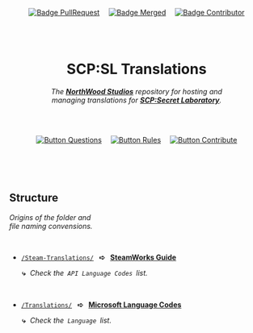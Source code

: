 
<div align =center>

[![Badge PullRequest]][PullRequests]   
[![Badge Merged]][Merged]   
[![Badge Contributor]][Contributors]

<br>
<br>

# SCP:SL Translations

*The **[NorthWood Studios]** repository for hosting and <br>
managing translations for **[SCP:Secret Laboratory]**.*

<br>
<br>

[![Button Questions]][Discussions]   
[![Button Rules]][Rules]   
[![Button Contribute]][Contribute]

</div>

<br>
<br>
<br>

## Structure

*Origins of the folder and* <br> 
*file naming convensions.*

<br>

-   [`/Steam-Translations/`]   **➪**   **[SteamWorks Guide]**

    ***⤷***  *Check the  `API Language Codes`  list.*
    
    <br>

-   [`/Translations/`]   **➪**   **[Microsoft Language Codes]**

    ***⤷***  *Check the  `Language`  list.*

<br>


<!----------------------------------------------------------------------------->

[Microsoft Language Codes]: https://docs.microsoft.com/en-us/openspecs/windows_protocols/ms-lcid/a9eac961-e77d-41a6-90a5-ce1a8b0cdb9c
[SCP:Secret Laboratory]: https://scpslgame.com/
[NorthWood Studios]: https://store.steampowered.com/developer/NWStudios
[SteamWorks Guide]: https://partner.steamgames.com/doc/store/localization

[`/Steam-Translations/`]: Steam-Translations
[`/Translations/`]: Translations
[Contribute]: Documentation/Contribute.md
[Rules]: Documentation/Rules.md

[Contributors]: https://github.com/northwood-studios/SCPSL-Translations/graphs/contributors
[PullRequests]: https://github.com/northwood-studios/SCPSL-Translations/pulls
[Discussions]: https://github.com/northwood-studios/SCPSL-Translations/discussions
[Merged]: https://github.com/northwood-studios/SCPSL-Translations/pulls?q=is%3Apr+is%3Aclosed


<!---------------------------------[ Badges ]---------------------------------->

[Badge PullRequest]: https://img.shields.io/github/issues-pr-raw/NorthWood-Studios/SCPSL-Translations?color=217346&style=flat&label=Ｒｅｑｕｅｓｔｓ
[Badge Contributor]: https://img.shields.io/github/contributors-anon/NorthWood-Studios/SCPSL-Translations?color=6264A7&style=flat&label=Ｃｏｎｔｒｉｂｕｔｏｒｓ
[Badge Merged]: https://img.shields.io/github/issues-search/NorthWood-Studios/SCPSL-Translations?color=A4373A&style=flat&label=Ｍｅｒｇｅｄ&query=is%3Apr+is%3Aclosed+is%3Amerged


<!--------------------------------[ Buttons ]---------------------------------->

[Button Questions]: https://img.shields.io/badge/Questions-217346?style=for-the-badge&logoColor=white&logo=AskUbuntu
[Button Rules]: https://img.shields.io/badge/Rules-A4373A?style=for-the-badge&logoColor=white&logo=MicrosoftAcademic
[Button Contribute]: https://img.shields.io/badge/Contribute-6264A7?style=for-the-badge&logoColor=white&logo=GitHub